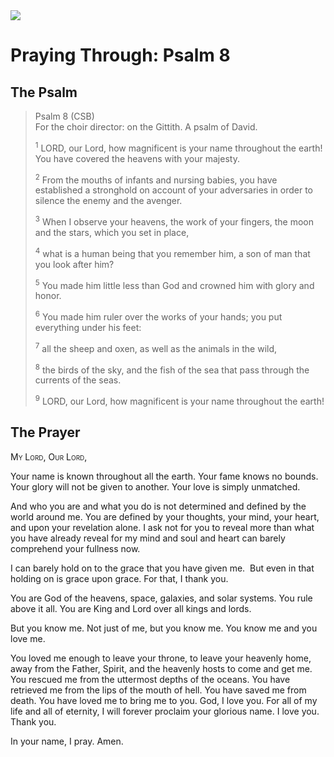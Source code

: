 <img class="intro-right" src="/images/art-paris-psalter.jpg">

# Praying Through: Psalm 8

## The Psalm

>Psalm 8 (CSB)  
><sup></sup> For the choir director: on the Gittith. A psalm of David. 
>
><sup>1</sup> LORD, our Lord, how magnificent is your name throughout the earth! You have covered the heavens with your majesty. 
>
><sup>2</sup> From the mouths of infants and nursing babies, you have established a stronghold on account of your adversaries in order to silence the enemy and the avenger. 
>
><sup>3</sup> When I observe your heavens, the work of your fingers, the moon and the stars, which you set in place, 
>
><sup>4</sup> what is a human being that you remember him, a son of man that you look after him? 
>
><sup>5</sup> You made him little less than God and crowned him with glory and honor. 
>
><sup>6</sup> You made him ruler over the works of your hands; you put everything under his feet: 
>
><sup>7</sup> all the sheep and oxen, as well as the animals in the wild, 
>
><sup>8</sup> the birds of the sky, and the fish of the sea that pass through the currents of the seas. 
>
><sup>9</sup> LORD, our Lord, how magnificent is your name throughout the earth!

## The Prayer

<div style="font-variant: small-caps;">
  My Lord, Our Lord,
</div>

Your name is known throughout all the earth.
Your fame knows no bounds.
Your glory will not be given to another.
Your love is simply unmatched.

And who you are and what you do is not determined and defined by the world around me. You are defined by your thoughts, your mind, your heart, and upon your revelation alone. I ask not for you to reveal more than what you have already reveal for my mind and soul and heart can barely comprehend your fullness now.

I can barely hold on to the grace that you have given me.  But even in that holding on is grace upon grace. For that, I thank you.

You are God of the heavens, space, galaxies, and solar systems. You rule above it all. You are King and Lord over all kings and lords.

But you know me. Not just of me, but you know me. You know me and you love me.

You loved me enough to leave your throne, to leave your heavenly home, away from the Father, Spirit, and the heavenly hosts to come and get me. You rescued me from the uttermost depths of the oceans. You have retrieved me from the lips of the mouth of hell. You have saved me from death. You have loved me to bring me to you.
God, I love you. For all of my life and all of eternity, I will forever proclaim your glorious name. I love you. Thank you.

In your name, I pray.
Amen.
